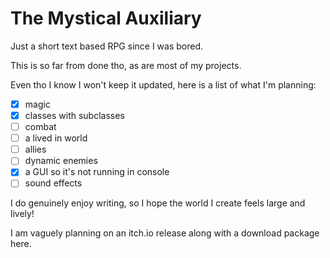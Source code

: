 # The Mystical Auxiliary
Just a short text based RPG since I was bored.

This is so far from done tho, as are most of my projects.

Even tho I know I won't keep it updated, here is a list of what I'm planning:
- [x] magic
- [x] classes with subclasses
- [ ] combat
- [ ] a lived in world
- [ ] allies
- [ ] dynamic enemies
- [x] a GUI so it's not running in console
- [ ] sound effects

I do genuinely enjoy writing, so I hope the world I create feels large and lively!

I am vaguely planning on an itch.io release along with a download package here.